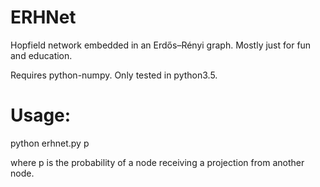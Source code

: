 # ERHNet
Hopfield network embedded in an Erdős–Rényi graph.
Mostly just for fun and education.

Requires python-numpy.
Only tested in python3.5.


# Usage:
python erhnet.py p

where p is the probability of a node receiving a projection from another node.
